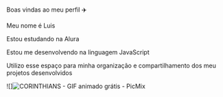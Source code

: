 Boas vindas ao meu perfil ✈️

Meu nome é Luis

Estou estudando na Alura

Estou me desenvolvendo na linguagem JavaScript

Utilizo esse espaço para minha organização e compartilhamento dos meu projetos desenvolvidos


![]<img src="https://img1.picmix.com/output/pic/normal/5/7/4/3/3513475_8683d.gif" alt="CORINTHIANS - GIF animado grátis - PicMix"/>


